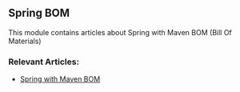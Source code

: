 ## Spring BOM

This module contains articles about Spring with Maven BOM (Bill Of Materials)

### Relevant Articles: 
- [Spring with Maven BOM](https://www.baeldung.com/spring-maven-bom)
